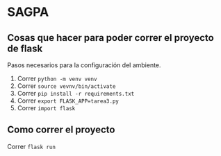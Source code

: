 # SAGPA

## Cosas que hacer para poder correr el proyecto de flask

Pasos necesarios para la configuración del ambiente.

1. Correr `python -m venv venv`
2. Correr `source vevnv/bin/activate`
3. Correr `pip install -r requirements.txt`
4. Correr `export FLASK_APP=tarea3.py`
5. Correr `import flask`


## Como correr el proyecto

Correr `flask run`
